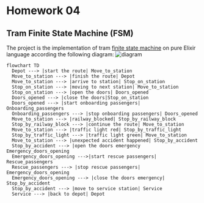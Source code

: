 # Homework 04

## Tram Finite State Machine (FSM)

The project is the implementation of tram [finite state machine](https://en.wikipedia.org/wiki/Finite-state_machine) on pure Elixir language according the following diagram:
![diagram](https://www.mermaidchart.com/raw/41c0536c-7c33-422c-a270-5e2faf5096cc?theme=light&version=v0.1&format=svg)

```renderAs=mermaid
flowchart TD
  Depot ---> |start the route| Move_to_station
  Move_to_station ---> |finish the route| Depot
  Move_to_station ---> |arrive to station| Stop_on_station
  Stop_on_station ---> |moving to next station| Move_to_station
  Stop_on_station ---> |open the doors| Doors_opened
  Doors_opened ---> |close the doors|Stop_on_station
  Doors_opened ---> |start onboarding passengers| Onboarding_passengers
  Onboarding_passengers ---> |stop onboarding passengers| Doors_opened
  Move_to_station ---> |railway_blocked| Stop_by_railway_block
  Stop_by_railway_block ---> |continue the route| Move_to_station
  Move_to_station ---> |traffic light red| Stop_by_traffic_light
  Stop_by_traffic_light ---> |traffic light green| Move_to_station
  Move_to_station ---> |unexpected accident happened| Stop_by_accident
  Stop_by_accident ---> |open the doors emergency Emergency_doors_opening
  Emergency_doors_opening --->|start rescue passengers| Rescue_passengers
  Rescue_passengers ---> |stop rescue passengers| Emergency_doors_opening
  Emergency_doors_opening ---> |close the doors emergency| Stop_by_accident
  Stop_by_accident ---> |move to service station| Service
  Service ---> |back to depot| Depot
```
